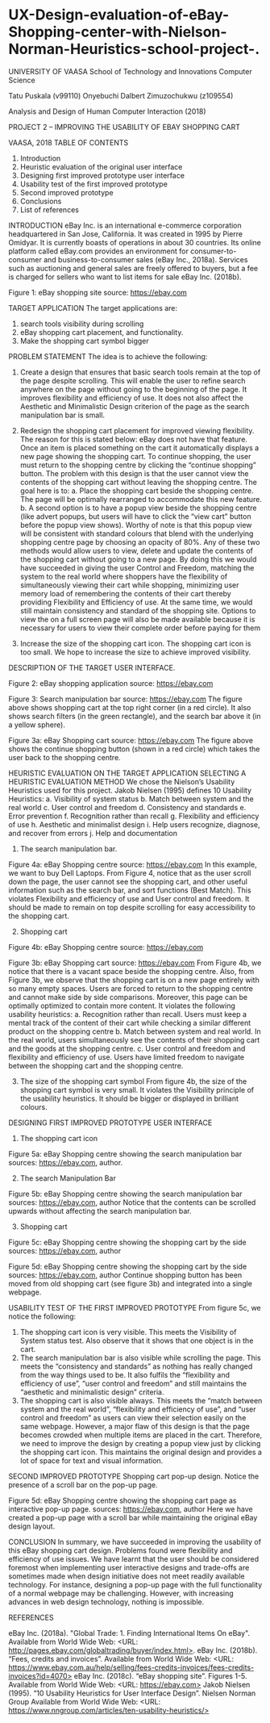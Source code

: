 # UX-Design-evaluation-of-eBay-Shopping-center-with-Nielson-Norman-Heuristics-school-project-.
 

UNIVERSITY OF VAASA
School of Technology and Innovations
Computer Science

Tatu Puskala (v99110)
Onyebuchi Dalbert Zimuzochukwu (z109554)



Analysis and Design of Human Computer Interaction (2018)

PROJECT 2 – IMPROVING THE USABILITY OF EBAY SHOPPING CART



VAASA, 2018
TABLE OF CONTENTS
1. Introduction 
2. Heuristic evaluation of the original user interface
3. Designing first improved prototype user interface
4. Usability test of the first improved prototype 
5. Second improved prototype 
6. Conclusions
7. List of references













INTRODUCTION
eBay Inc. is an international e-commerce corporation headquartered in San Jose, California. 
It was created in 1995 by Pierre Omidyar. It is currently boasts of operations in about 30 countries. Its online platform called eBay.com provides an environment for consumer-to-consumer and business-to-consumer sales (eBay Inc., 2018a). 
Services such as auctioning and general sales are freely offered to buyers, but a fee is charged for sellers who want to list items for sale eBay Inc. (2018b).
 
Figure 1: eBay shopping site
source: https://ebay.com 






TARGET APPLICATION
The target applications are:
1.	search tools visibility during scrolling
2.	eBay shopping cart placement, and functionality.
3.	Make the shopping cart symbol bigger

PROBLEM STATEMENT
The idea is to achieve the following:
1.	Create a design that ensures that basic search tools remain at the top of the page despite scrolling. This will enable the user to refine search anywhere on the page without going to the beginning of the page. It improves flexibility and efficiency of use. It does not also affect the Aesthetic and Minimalistic Design criterion of the page as the search manipulation bar is small.
2.	Redesign the shopping cart placement for improved viewing flexibility. The reason for this is stated below:
eBay does not have that feature. Once an item is placed something on the cart it automatically displays a new page showing the shopping cart. 
To continue shopping, the user must return to the shopping centre by clicking the “continue shopping” button. 
The problem with this design is that the user cannot view the contents of the shopping cart without leaving the shopping centre.
The goal here is to:
a. Place the shopping cart beside the shopping centre. The page will be optimally rearranged to accommodate this new feature.
b. A second option is to have a popup view beside the shopping centre (like advert popups, but users will have to click the “view cart” button before the popup view shows).
Worthy of note is that this popup view will be consistent with standard colours that blend with the underlying shopping centre page by choosing an opacity of 80%.
Any of these two methods would allow users to view, delete and update the contents of the shopping cart without going to a new page. 
By doing this we would have succeeded in giving the user Control and Freedom, matching the system to the real world where shoppers have the flexibility of simultaneously viewing their cart while shopping, minimizing user memory load of remembering the contents of their cart thereby providing Flexibility and Efficiency of use. At the same time, we would still maintain consistency and standard of the shopping site.
Options to view the on a full screen page will also be made available because it is necessary for users to view their complete order before paying for them 

3.	Increase the size of the shopping cart icon. The shopping cart icon is too small. We hope to increase the size to achieve improved visibility.











DESCRIPTION OF THE TARGET USER INTERFACE.
 
Figure 2: eBay shopping application
source: https://ebay.com
 
Figure 3: Search manipulation bar 
source: https://ebay.com
The figure above shows shopping cart at the top right corner (in a red circle). 
It also shows search filters (in the green rectangle), and the search bar above it (in a yellow sphere).
 
Figure 3a: eBay Shopping cart
source: https://ebay.com
The figure above shows the continue shopping button (shown in a red circle) which takes the user back to the shopping centre.








HEURISTIC EVALUATION ON THE TARGET APPLICATION
SELECTING A HEURISTIC EVALUATION METHOD
We chose the Nielson’s Usability Heuristics used for this project. Jakob Nielsen (1995) defines 10 Usability Heuristics:
a.	Visibility of system status
b.	Match between system and the real world
c.	User control and freedom
d.	Consistency and standards
e.	Error prevention
f.	Recognition rather than recall
g.	Flexibility and efficiency of use
h.	Aesthetic and minimalist design
i.	Help users recognize, diagnose, and recover from errors
j.	Help and documentation
1.	The search manipulation bar.
 
Figure 4a: eBay Shopping centre
source: https://ebay.com
In this example, we want to buy Dell Laptops.
From Figure 4, notice that as the user scroll down the page, the user cannot see the shopping cart, and other useful information such as the search bar, and sort functions (Best Match). This violates Flexibility and efficiency of use and User control and freedom. 
It should be made to remain on top despite scrolling for easy accessibility to the shopping cart.
 
2.	Shopping cart
 
Figure 4b: eBay Shopping centre
source: https://ebay.com
 
Figure 3b: eBay Shopping cart
source: https://ebay.com
From Figure 4b, we notice that there is a vacant space beside the shopping centre. Also, from Figure 3b, we observe that the shopping cart is on a new page entirely with so many empty spaces. Users are forced to return to the shopping centre and cannot make side by side comparisons.  Moreover, this page can be optimally optimized to contain more content. 
It violates the following usability heuristics:
a.	Recognition rather than recall. Users must keep a mental track of the content of their cart while checking a similar different product on the shopping centre
b.	Match between system and real world. In the real world, users simultaneously see the contents of their shopping cart and the goods at the shopping centre.
c.	User control and freedom and flexibility and efficiency of use. Users have limited freedom to navigate between the shopping cart and the shopping centre. 

3.	The size of the shopping cart symbol
From figure 4b, the size of the shopping cart symbol is very small. It violates the Visibility principle of the usability heuristics. It should be bigger or displayed in brilliant colours.

 














DESIGNING FIRST IMPROVED PROTOTYPE USER INTERFACE

1.	The shopping cart icon
 
Figure 5a: eBay Shopping centre showing the search manipulation bar
sources: https://ebay.com, author.





2.	The search Manipulation Bar
 
Figure 5b: eBay Shopping centre showing the search manipulation bar
sources: https://ebay.com, author
Notice that the contents can be scrolled upwards without affecting the search manipulation bar.







3.	Shopping cart 
 
Figure 5c: eBay Shopping centre showing the shopping cart by the side
sources: https://ebay.com, author
 
Figure 5d: eBay Shopping centre showing the shopping cart by the side
sources: https://ebay.com, author
Continue shopping button has been moved from old shopping cart (see figure 3b) and integrated into a single webpage.







USABILITY TEST OF THE FIRST IMPROVED PROTOTYPE
From figure 5c, we notice the following:
1.	The shopping cart icon is very visible. This meets the Visibility of System status test. Also observe that it shows that one object is in the cart.
2.	The search manipulation bar is also visible while scrolling the page. This meets the “consistency and standards” as nothing has really changed from the way things used to be. It also fulfils the “flexibility and efficiency of use”, “user control and freedom” and still maintains the “aesthetic and minimalistic design” criteria.
3.	The shopping cart is also visible always. This meets the “match between system and the real world”, “flexibility and efficiency of use”, and “user control and freedom” as users can view their selection easily on the same webpage.
However, a major flaw of this design is that the page becomes crowded when multiple items are placed in the cart. Therefore, we need to improve the design by creating a popup view just by clicking the shopping cart icon. This maintains the original design and provides a lot of space for text and visual information. 









SECOND IMPROVED PROTOTYPE
Shopping cart pop-up design. Notice the presence of a scroll bar on the pop-up page.
 
Figure 5d: eBay Shopping centre showing the shopping cart page as interactive pop-up page.
sources: https://ebay.com, author
Here we have created a pop-up page with a scroll bar while maintaining the original eBay design layout. 




CONCLUSION
In summary, we have succeeded in improving the usability of this eBay shopping cart design. Problems found were flexibility and efficiency of use issues. We have learnt that the user should be considered foremost when implementing user interactive designs and trade-offs are sometimes made when design initiative does not meet readily available technology. 
For instance, designing a pop-up page with the full functionality of a normal webpage may be challenging. However, with increasing advances in web design technology, nothing is impossible.















REFERENCES

eBay Inc. (2018a). "Global Trade: 1. Finding International Items On eBay". Available from World Wide Web: <URL: http://pages.ebay.com/globaltrading/buyer/index.html>.
eBay Inc. (2018b). “Fees, credits and invoices”. Available from World Wide Web: <URL: https://www.ebay.com.au/help/selling/fees-credits-invoices/fees-credits-invoices?id=4070> 
eBay Inc. (2018c). “eBay shopping site”. Figures 1-5. Available from World Wide Web: <URL:  https://ebay.com>
Jakob Nielsen (1995). “10 Usability Heuristics for User Interface Design”. Nielsen Norman Group Available from World Wide Web: <URL:  https://www.nngroup.com/articles/ten-usability-heuristics/>

